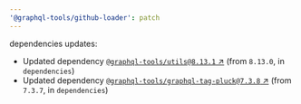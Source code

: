 ```yaml
---
'@graphql-tools/github-loader': patch
---
```


dependencies updates:

- Updated dependency [`@graphql-tools/utils@8.13.1` ↗︎](https://www.npmjs.com/package/@graphql-tools/utils/v/8.13.1) (from `8.13.0`, in `dependencies`)
- Updated dependency [`@graphql-tools/graphql-tag-pluck@7.3.8` ↗︎](https://www.npmjs.com/package/@graphql-tools/graphql-tag-pluck/v/7.3.8) (from `7.3.7`, in `dependencies`)
